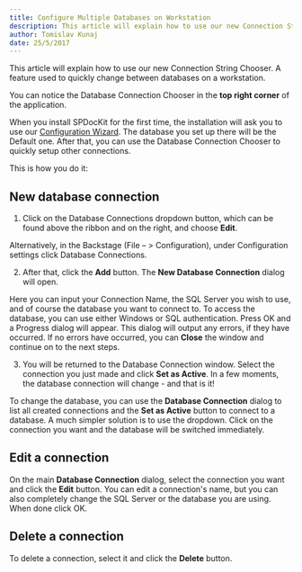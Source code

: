 ```yaml
---
title: Configure Multiple Databases on Workstation
description: This article will explain how to use our new Connection String Chooser. A feature used to quickly change between databases on a workstation.
author: Tomislav Kunaj
date: 25/5/2017
---
```


This article will explain how to use our new Connection String Chooser. A feature used to quickly change between databases on a workstation.

You can notice the Database Connection Chooser in the __top right corner__ of the application.

When you install SPDocKit for the first time, the installation will ask you to use our [Configuration Wizard](#internal/help/configuration-wizard/configure-documentation-toolkit-for-sharepoint/). The database you set up there will be the Default one. After that, you can use the Database Connection Chooser to quickly setup other connections.

This is how you do it:
## New database connection

1. Click on the Database Connections dropdown button, which can be found above the ribbon and on the right, and choose __Edit__.

Alternatively, in the Backstage (File – > Configuration), under Configuration settings click Database Connections.

2. After that, click the __Add__ button. The __New Database Connection__ dialog will open.

Here you can input your Connection Name, the SQL Server you wish to use, and of course the database you want to connect to. To access the database, you can use either Windows or SQL authentication. Press OK and a Progress dialog will appear. This dialog will output any errors, if they have occurred. If no errors have occurred, you can __Close__ the window and continue on to the next steps.

3. You will be returned to the Database Connection window. Select the connection you just made and click __Set as Active__. In a few moments, the database connection will change - and that is it!

To change the database, you can use the __Database Connection__ dialog to list all created connections and the __Set as Active__ button to connect to a database. A much simpler solution is to use the dropdown. Click on the connection you want and the database will be switched immediately.

## Edit a connection

On the main __Database Connection__ dialog, select the connection you want and click the __Edit__ button. You can edit a connection's name, but you can also completely change the SQL Server or the database you are using. When done click OK.

## Delete a connection

To delete a connection, select it and click the __Delete__ button.
